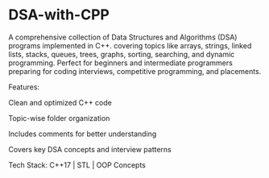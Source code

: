 # DSA-with-CPP
A comprehensive collection of Data Structures and Algorithms (DSA) programs implemented in C++. covering topics like arrays, strings, linked lists, stacks, queues, trees, graphs, sorting, searching, and dynamic programming. Perfect for beginners and intermediate programmers preparing for coding interviews, competitive programming, and placements.

Features:

Clean and optimized C++ code

Topic-wise folder organization

Includes comments for better understanding

Covers key DSA concepts and interview patterns

Tech Stack:
C++17 | STL | OOP Concepts
